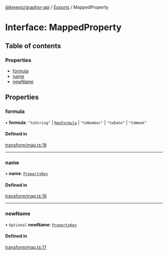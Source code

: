 [@kineviz/graphxr-api](../README.md) / [Exports](../modules.md) / MappedProperty

# Interface: MappedProperty

## Table of contents

### Properties

- [formula](MappedProperty.md#formula)
- [name](MappedProperty.md#name)
- [newName](MappedProperty.md#newname)

## Properties

### formula

• **formula**: ``"toString"`` \| [`MapFormula`](../modules.md#mapformula) \| ``"toNumber"`` \| ``"toDate"`` \| ``"toWeek"``

#### Defined in

[transform/map.ts:18](https://bitbucket.org/kineviz/graphxr-api/src/019f384/src/transform/map.ts#lines-18)

___

### name

• **name**: [`PropertyKey`](../modules.md#propertykey)

#### Defined in

[transform/map.ts:16](https://bitbucket.org/kineviz/graphxr-api/src/019f384/src/transform/map.ts#lines-16)

___

### newName

• `Optional` **newName**: [`PropertyKey`](../modules.md#propertykey)

#### Defined in

[transform/map.ts:17](https://bitbucket.org/kineviz/graphxr-api/src/019f384/src/transform/map.ts#lines-17)
